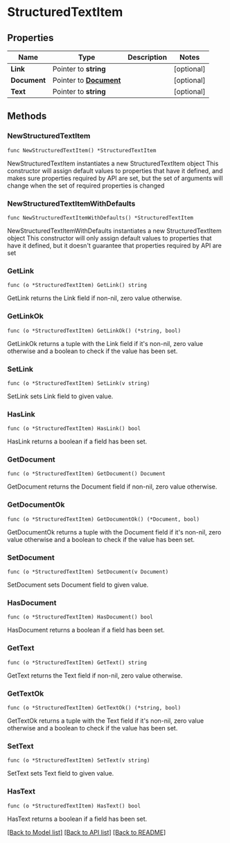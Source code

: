 # StructuredTextItem

## Properties

Name | Type | Description | Notes
------------ | ------------- | ------------- | -------------
**Link** | Pointer to **string** |  | [optional] 
**Document** | Pointer to [**Document**](Document.md) |  | [optional] 
**Text** | Pointer to **string** |  | [optional] 

## Methods

### NewStructuredTextItem

`func NewStructuredTextItem() *StructuredTextItem`

NewStructuredTextItem instantiates a new StructuredTextItem object
This constructor will assign default values to properties that have it defined,
and makes sure properties required by API are set, but the set of arguments
will change when the set of required properties is changed

### NewStructuredTextItemWithDefaults

`func NewStructuredTextItemWithDefaults() *StructuredTextItem`

NewStructuredTextItemWithDefaults instantiates a new StructuredTextItem object
This constructor will only assign default values to properties that have it defined,
but it doesn't guarantee that properties required by API are set

### GetLink

`func (o *StructuredTextItem) GetLink() string`

GetLink returns the Link field if non-nil, zero value otherwise.

### GetLinkOk

`func (o *StructuredTextItem) GetLinkOk() (*string, bool)`

GetLinkOk returns a tuple with the Link field if it's non-nil, zero value otherwise
and a boolean to check if the value has been set.

### SetLink

`func (o *StructuredTextItem) SetLink(v string)`

SetLink sets Link field to given value.

### HasLink

`func (o *StructuredTextItem) HasLink() bool`

HasLink returns a boolean if a field has been set.

### GetDocument

`func (o *StructuredTextItem) GetDocument() Document`

GetDocument returns the Document field if non-nil, zero value otherwise.

### GetDocumentOk

`func (o *StructuredTextItem) GetDocumentOk() (*Document, bool)`

GetDocumentOk returns a tuple with the Document field if it's non-nil, zero value otherwise
and a boolean to check if the value has been set.

### SetDocument

`func (o *StructuredTextItem) SetDocument(v Document)`

SetDocument sets Document field to given value.

### HasDocument

`func (o *StructuredTextItem) HasDocument() bool`

HasDocument returns a boolean if a field has been set.

### GetText

`func (o *StructuredTextItem) GetText() string`

GetText returns the Text field if non-nil, zero value otherwise.

### GetTextOk

`func (o *StructuredTextItem) GetTextOk() (*string, bool)`

GetTextOk returns a tuple with the Text field if it's non-nil, zero value otherwise
and a boolean to check if the value has been set.

### SetText

`func (o *StructuredTextItem) SetText(v string)`

SetText sets Text field to given value.

### HasText

`func (o *StructuredTextItem) HasText() bool`

HasText returns a boolean if a field has been set.


[[Back to Model list]](../README.md#documentation-for-models) [[Back to API list]](../README.md#documentation-for-api-endpoints) [[Back to README]](../README.md)


